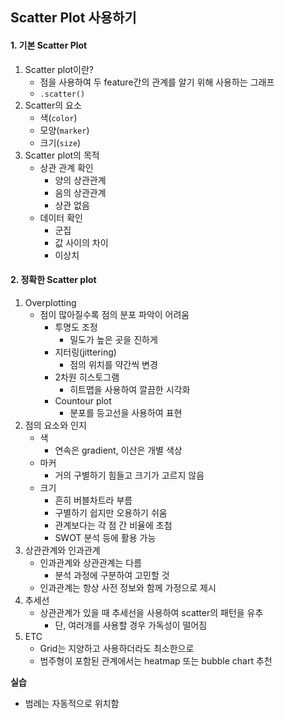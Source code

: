 ## Scatter Plot 사용하기

#### 1. 기본 Scatter Plot

1. Scatter plot이란?
   - 점을 사용하여 두 feature간의 관계를 알기 위해 사용하는 그래프
   - `.scatter()`
2. Scatter의 요소
   - 색(`color`)
   - 모양(`marker`)
   - 크기(`size`)
3. Scatter plot의 목적
   - 상관 관계 확인
     - 양의 상관관계
     - 음의 상관관계
     - 상관 없음
   - 데이터 확인
     - 군집
     - 값 사이의 차이
     - 이상치



#### 2. 정확한 Scatter plot

1. Overplotting
   - 점이 많아질수록 점의 분포 파악이 어려움
     - 투명도 조정
       - 밀도가 높은 곳을 진하게
     - 지터링(jittering)
       - 점의 위치를 약간씩 변경
     - 2차원 히스토그램
       - 히트맵을 사용하여 깔끔한 시각화
     - Countour plot
       - 분포를 등고선을 사용하여 표현
2. 점의 요소와 인지
   - 색
     - 연속은 gradient, 이산은 개별 색상
   - 마커
     - 거의 구별하기 힘들고 크기가 고르지 않음
   - 크기
     - 흔히 버블차트라 부름
     - 구별하기 쉽지만 오용하기 쉬움
     - 관계보다는 각 점 간 비율에 초첨
     - SWOT 분석 등에 활용 가능
3. 상관관계와 인과관계
   - 인과관계와 상관관계는 다름
     - 분석 과정에 구분하여 고민할 것
   - 인과관계는 항상 사전 정보와 함께 가정으로 제시
4. 추세선
   - 상관관계가 있을 때 추세선을 사용하여 scatter의 패턴을 유추
     - 단, 여러개를 사용할 경우 가독성이 떨어짐
5. ETC
   - Grid는 지양하고 사용하더라도 최소한으로
   - 범주형이 포함된 관계에서는 heatmap 또는 bubble chart 추천

**실습**

- 범례는 자동적으로 위치함

